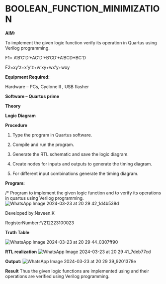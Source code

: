 # BOOLEAN_FUNCTION_MINIMIZATION

**AIM:**

To implement the given logic function verify its operation in Quartus using Verilog programming.

F1= A’B’C’D’+AC’D’+B’CD’+A’BCD+BC’D 

F2=xy’z+x’y’z+w’xy+wx’y+wxy

**Equipment Required:**

Hardware – PCs, Cyclone II , USB flasher

**Software – Quartus prime**

**Theory**

**Logic Diagram**

**Procedure**

1.	Type the program in Quartus software.

2.	Compile and run the program.

3.	Generate the RTL schematic and save the logic diagram.

4.	Create nodes for inputs and outputs to generate the timing diagram.

5.	For different input combinations generate the timing diagram.


**Program:**

/* Program to implement the given logic function and to verify its operations in quartus using Verilog programming. 
![WhatsApp Image 2024-03-23 at 20 29 42_1d4b538d](https://github.com/Akshayasakthivels/BOOLEAN_FUNCTION_MINIMIZATION/assets/144870561/55e59510-7b32-4aa3-9933-2d34045e8c6f)

Developed by:Naveen.K

RegisterNumber:*/212223100023

**Truth Table**

![WhatsApp Image 2024-03-23 at 20 29 44_0307ff90](https://github.com/Akshayasakthivels/BOOLEAN_FUNCTION_MINIMIZATION/assets/144870561/fb0faeab-c5d7-4c7f-8c06-814e0c87266a)

**RTL realization**
![WhatsApp Image 2024-03-23 at 20 29 41_7deb77cd](https://github.com/Akshayasakthivels/BOOLEAN_FUNCTION_MINIMIZATION/assets/144870561/187b0ec5-7924-48d0-b68c-a6738a6f06e2)


**Output:**
![WhatsApp Image 2024-03-23 at 20 29 39_9201378e](https://github.com/Akshayasakthivels/BOOLEAN_FUNCTION_MINIMIZATION/assets/144870561/6318bb43-20e5-4886-945d-b934a2a82639)

**Result**
Thus the given logic functions are implemented using and their operations are verified
using Verilog programming.

